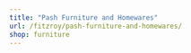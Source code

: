 ```yaml
---
title: "Pash Furniture and Homewares"
url: /fitzroy/pash-furniture-and-homewares/
shop: furniture
---
```

